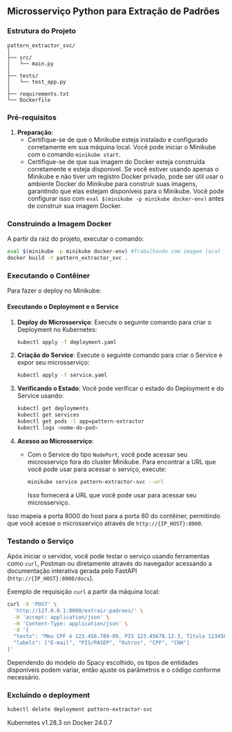 ## Microsserviço Python para Extração de Padrões

### Estrutura do Projeto
```
pattern_extractor_svc/
│
├── src/
│   └── main.py
│
├── tests/
│   └── test_app.py
│
├── requirements.txt
└── Dockerfile
```

### Pré-requisitos
1. **Preparação**:
   - Certifique-se de que o Minikube esteja instalado e configurado corretamente em sua máquina local. Você pode iniciar o Minikube com o comando `minikube start`.
   - Certifique-se de que sua imagem do Docker esteja construída corretamente e esteja disponível. Se você estiver usando apenas o Minikube e não tiver um registro Docker privado, pode ser útil usar o ambiente Docker do Minikube para construir suas imagens, garantindo que elas estejam disponíveis para o Minikube. Você pode configurar isso com `eval $(minikube -p minikube docker-env)` antes de construir sua imagem Docker.

### Construindo a Imagem Docker

A partir da raiz do projeto, executar o comando:

```bash
eval $(minikube -p minikube docker-env) #Trabalhando com imagem local
docker build -t pattern_extractor_svc .
```

### Executando o Contêiner

Para fazer o deploy no Minikube:

#### Executando o Deployment e o Service

1. **Deploy do Microsserviço**:
   Execute o seguinte comando para criar o Deployment no Kubernetes:

   ```bash
   kubectl apply -f deployment.yaml
   ```

2. **Criação do Service**:
   Execute o seguinte comando para criar o Service e expor seu microsserviço:

   ```bash
   kubectl apply -f service.yaml
   ```

3. **Verificando o Estado**:
   Você pode verificar o estado do Deployment e do Service usando:

   ```bash
   kubectl get deployments
   kubectl get services
   kubectl get pods -l app=pattern-extractor
   kubectl logs <nome-do-pod>
   ```

4. **Acesso ao Microsserviço**:
   - Com o Service do tipo `NodePort`, você pode acessar seu microsserviço fora do cluster Minikube. Para encontrar a URL que você pode usar para acessar o serviço, execute:

     ```bash
     minikube service pattern-extractor-svc --url
     ```

     Isso fornecerá a URL que você pode usar para acessar seu microsserviço.

Isso mapeia a porta 8000 do host para a porta 80 do contêiner, permitindo que você acesse o microsserviço através de `http://{IP_HOST}:8000`.

### Testando o Serviço
   Após iniciar o servidor, você pode testar o serviço usando ferramentas como `curl`, Postman ou diretamente através do navegador acessando a documentação interativa gerada pelo FastAPI (`http://{IP_HOST}:8000/docs`).

   Exemplo de requisição `curl` a partir da máquina local:

   ```bash
   curl -X 'POST' \
     'http://127.0.0.1:8000/extrair-padroes/' \
     -H 'accept: application/json' \
     -H 'Content-Type: application/json' \
     -d '{
     "texto": "Meu CPF é 123.456.789-09, PIS 123.45678.12.3, Título 123456789012, CNH 52798802300, e-mail exemplo@dominio.com, CEP 12345-678, nasci em 01/01/1980, tel: (11) 98765-4321, placa ABC1D23.",
     "labels": ["E-mail", "PIS/PASEP", "Outros", "CPF", "CNH"]
   }'
   ```

 Dependendo do modelo do Spacy escolhido, os tipos de entidades disponíveis podem variar, então ajuste os parâmetros e o código conforme necessário.

### Excluindo o deployment
  ```bash
  kubectl delete deployment pattern-extractor-svc
  ```

Kubernetes v1.28.3 on Docker 24.0.7
